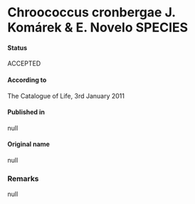 Chroococcus cronbergae J. Komárek & E. Novelo SPECIES
=======

#### Status
ACCEPTED

#### According to
The Catalogue of Life, 3rd January 2011

#### Published in
null

#### Original name
null

### Remarks
null